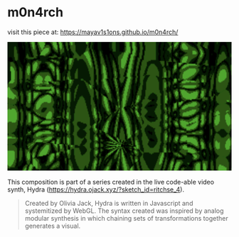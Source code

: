 # m0n4rch

visit this piece at: https://mayav1s1ons.github.io/m0n4rch/


![screenshot of the piece](https://github.com/mayav1s1ons/m0n4rch/blob/main/m0n4rch.png)

This composition is part of a series created in the live code-able video synth, Hydra (https://hydra.ojack.xyz/?sketch_id=ritchse_4). 

> Created by Olivia Jack, Hydra is written in Javascript and systemitized by WebGL. The syntax created was inspired by analog modular synthesis in which chaining sets of transformations together generates a visual.    

